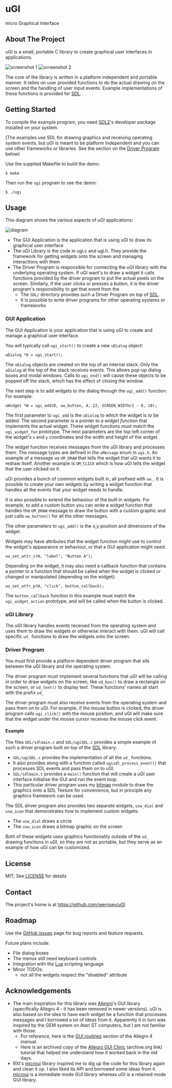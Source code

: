 # uGI

micro Graphical Interface

## About The Project

uGI is a small, portable C library to create graphical user interfaces in applications.

![screenshot 1](doc/screen.gif) ![screenshot 2](doc/richedit.gif)

The core of the library is written in a platform independent and portable manner. It relies on user provided functions to do the actual drawing on the screen and the handling of user input events. Example implementations of these functions is provided for [SDL][].

## Getting Started

To compile the example program, you need [SDL2][SDL]'s developer package installed on your system.

(The examples use SDL for drawing graphics and receiving operating system events, but uGI is meant to be platform independent and you can use other frameworks or libraries. See the section on the [Driver Program](#driver-program) below)

Use the supplied Makefile to build the demo:

```
$ make
```

Then run the `ugi` program to see the demo:

```
$ ./ugi
```

## Usage

This diagram shows the various aspects of uGI applications:

![diagram](doc/diagram.svg)

* The GUI Application is the application that is using uGI to draw its graphical user interface
* The uGI Library is the code in ugi.c and ugi.h. They provide the framework for getting widgets onto the screen and managing interactions with them
* The Driver Program is responsible for connecting the uGI library with the underlying operating system. If uGI want's to draw a widget it calls functions provided by the driver program to put the actual pixels on the screen. Similarly, if the user clicks or presses a button, it is the driver program's responsibility to get that event from the
  * The `SDL/` directory provides such a Driver Program on top of [SDL][].
  * It is possible to write driver programs for other operating systems or frameworks

### GUI Application

The GUI Application is your application that is using uGI to create and manage a graphical user interface.

You will typically call `ugi_start()` to create a new `uDialog` object:

    uDialog *D = ugi_start();

The `uDialog` objects are created on the top of an internal stack. Only the `uDialog` at the top of the stack receives events. This allows pop-up dialog boxes and modal windows. Calls to `ugi_end()` will cause these objects to be popped off the stack, which has the effect of closing the window.

The next step is to add widgets to the dialog through the `ugi_add()` function. For example:

    uWidget *W = ugi_add(D, uw_button, 4, 22, SCREEN_WIDTH/2 - 8, 10);

The first parameter to `ugi_add` is the `uDialog` to which the widget is to be added. The second parameter is a pointer to a _widget function_ that implements the actual widget. These widget functions must match the `ugi_widget_fun` prototype. The next parameters are the top-left corner of the widget's `x` and `y` coordinates and the width and height of the widget.

The widget function receives messages from the uGI library and processes them. The message types are defined in the `uMessage` enum in `ugi.h`. An example of a message us `UM_DRAW` that tells the widget that uGI wants it to redraw itself. Another example is `UM_CLICK` which is how uGI tells the widget that the user clicked on it.

uGI provides a bunch of common widgets built in, all prefixed with `uw_`. It is possible to create your own widgets by writing a widget function that handles all the events that your widget needs to handle.

It is also possible to extend the behaviour of the built in widgets. For example, to add a custom button you can write a widget function that handles the `UM_DRAW` message to draw the button with a custom graphic and just calls `uw_button()` for all the other messages.

The other parameters to `ugi_add()` is the x,y position and dimensions of the widget.

Widgets may have attributes that the widget function might use to control the widget's appearance or behaviour, or that a GUI application might need.

    uu_set_attr_s(W, "label", "Button A");

Depending on the widget, it may also need a callback function that contains a pointer to a function that should be called when the widget is clicked or changed or manipulated (depending on the widget):

    uu_set_attr_p(W, "click", button_callback);

The `button_callback` function in this example must match the `ugi_widget_action` prototype, and will be called when the button is clicked.

### uGI Library

The uGI library handles events received from the operating system and uses them to draw the widgets or otherwise interact with them. uGI will call specific `ud_` functions to draw the widgets onto the screen.

### Driver Program

You must first provide a platform dependent driver program that sits between the uGI library and the operating system.

The driver program must implement several functions that uGI will be calling in order to draw widgets on the screen, like `ud_box()` to draw a rectangle on the screen, or `ud_text()` to display text. These functions' names all start with the prefix `ud_`

The driver program must also receive events from the operating system and pass them on to uGI. For example, if the mouse button is clicked, the driver program calls `ugi_click()` with the mouse position, and uGI will make sure that the widget under the mouse cursor receives the mouse click event.

#### Example

The files `SDL/sdlmain.c` and `SDL/ugiSDL.c` provides a simple example of such a driver program built on top of the [SDL][] library:

* `SDL/ugiSDL.c` provides the implementation of all the `ud_` functions.
* It also provides along with a function called `ugisdl_process_event()` that processes SDL events and pass them on to uGI.
* `SDL/sdlmain.c` provides a `main()` function that will create a uGI user interface initialise the GUI and run the event loop.
* This particular driver program uses my [bitmap][] module to draw the graphics onto a SDL Texture for convenience, but in principle any graphics framework can be used.

The SDL driver program also provides two separate widgets, `usw_dial` and `usw_icon` that demonstrates how to implement custom widgets:

* The `usw_dial` draws a circle
* The `usw_icon` draws a bitmap graphic on the screen

Both of these widgets uses graphics functionality outside of the `ud_` drawing functions in uGI, so they are not as portable, but they serve as an example of how uGI can be customized.

[SDL]: https://www.libsdl.org/
[bitmap]: https://github.com/wernsey/bitmap

## License

MIT; See [LICENSE](LICENSE) for details

## Contact

The project's home is at <https://github.com/wernsey/uGI>

## Roadmap

Use the [GitHub issues](https://github.com/wernsey/uGI/issues) page for bug reports and feature requests.

Future plans include:

* File dialog boxes
* The menus still need keyboard controls
* Integration with the [Lua][] scripting language
* Minor TODOs:
  * not all the widgets respect the "disabled" attribute

[Lua]: http://www.lua.org

## Acknowledgements

* The main inspiration for this library was [Allegro]'s GUI library (specifically Allegro 4 - it has been removed in newer versions). uGI is also based on the idea to have each widget be a function that processes messages and I borrowed a lot of ideas from it. Apparently it in turn was inspired by the GEM system on Atari ST computers, but I am not familiar with those.
  * For reference, here is the [GUI routines](https://liballeg.org/stabledocs/en/alleg035.html) section of the Allegro 4 manual.
  * Here is an archived copy of the [Allegro GUI Clinic][allegro-gui] (archive.org link) tutorial that helped me understand how it worked back in the old days.
* RXI's [microui] library inspired me to dig up the code for this library again and clean it up. I also liked its API and borrowed some ideas from it. [microui] is a immediate mode GUI library whereas uGI is a retained mode GUI library.

[allegro]: https://liballeg.org/
[allegro-gui]: https://web.archive.org/web/20070830233754/http://agdn.netfirms.com/main/gui/
[microui]: https://github.com/rxi/microui